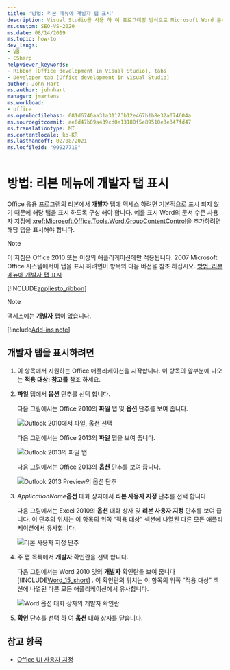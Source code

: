 ```yaml
---
title: '방법: 리본 메뉴에 개발자 탭 표시'
description: Visual Studio를 사용 하 여 프로그래밍 방식으로 Microsoft Word 문서에서 리본 메뉴에 개발자 탭을 표시 하는 방법을 알아봅니다.
ms.custom: SEO-VS-2020
ms.date: 08/14/2019
ms.topic: how-to
dev_langs:
- VB
- CSharp
helpviewer_keywords:
- Ribbon [Office development in Visual Studio], tabs
- Developer tab [Office development in Visual Studio]
author: John-Hart
ms.author: johnhart
manager: jmartens
ms.workload:
- office
ms.openlocfilehash: 081d6740aa31a31173b12e467b1b8e32a074604a
ms.sourcegitcommit: ae6d47b09a439cd0e13180f5e89510e3e347fd47
ms.translationtype: MT
ms.contentlocale: ko-KR
ms.lasthandoff: 02/08/2021
ms.locfileid: "99927719"
---
```

# <a name="how-to-show-the-developer-tab-on-the-ribbon"></a>방법: 리본 메뉴에 개발자 탭 표시
  Office 응용 프로그램의 리본에서 **개발자** 탭에 액세스 하려면 기본적으로 표시 되지 않기 때문에 해당 탭을 표시 하도록 구성 해야 합니다. 예를 표시 Word의 문서 수준 사용자 지정에 <xref:Microsoft.Office.Tools.Word.GroupContentControl>을 추가하려면 해당 탭을 표시해야 합니다.

> [!NOTE]
> 이 지침은 Office 2010 또는 이상의 애플리케이션에만 적용됩니다. 2007 Microsoft Office 시스템에서이 탭을 표시 하려면이 항목의 다음 버전을 참조 하십시오. [방법: 리본 메뉴에 개발자 탭 표시](https://web.archive.org/web/20140303033431/msdn.microsoft.com/library/bb608625(v=vs.90).aspx
)

 [!INCLUDE[appliesto_ribbon](../vsto/includes/appliesto-ribbon-md.md)]

> [!NOTE]
> 액세스에는 **개발자** 탭이 없습니다.

[!include[Add-ins note](includes/addinsnote.md)]

## <a name="to-show-the-developer-tab"></a>개발자 탭을 표시하려면

1. 이 항목에서 지원하는 Office 애플리케이션을 시작합니다. 이 항목의 앞부분에 나오는 **적용 대상: 참고를** 참조 하세요.

2. **파일** 탭에서 **옵션** 단추를 선택 합니다.

     다음 그림에서는 Office 2010의 **파일** 탭 및 **옵션** 단추를 보여 줍니다.

     ![Outlook 2010에서 파일, 옵션 선택](../vsto/media/vsto-office-file-tab.png "Outlook 2010에서 파일, 옵션 선택")

     다음 그림에서는 Office 2013의 **파일** 탭을 보여 줍니다.

     ![Outlook 2013의 파일 탭](../vsto/media/vsto-office2013-filetab.png "Outlook 2013의 파일 탭")

     다음 그림에서는 Office 2013의 **옵션** 단추를 보여 줍니다.

     ![Outlook 2013 Preview의 옵션 단추](../vsto/media/vsto-office2013-optionsbutton.png "Outlook 2013 Preview의 옵션 단추")

3. _ApplicationName_**옵션** 대화 상자에서 **리본 사용자 지정** 단추를 선택 합니다.

     다음 그림에서는 Excel 2010의 **옵션** 대화 상자 및 **리본 사용자 지정** 단추를 보여 줍니다. 이 단추의 위치는 이 항목의 위쪽 “적용 대상&quot; 섹션에 나열된 다른 모든 애플리케이션에서 유사합니다.

     ![리본 사용자 지정 단추](../vsto/media/vsto-office2010-customizeribbonbutton.png "리본 사용자 지정 단추")

4. 주 탭 목록에서 **개발자** 확인란을 선택 합니다.

     다음 그림에서는 Word 2010 및의 **개발자** 확인란을 보여 줍니다 [!INCLUDE[Word_15_short](../vsto/includes/word-15-short-md.md)] . 이 확인란의 위치는 이 항목의 위쪽 “적용 대상&quot; 섹션에 나열된 다른 모든 애플리케이션에서 유사합니다.

     ![Word 옵션 대화 상자의 개발자 확인란](../vsto/media/vsto-office2010-developercheckbox.png "Word 옵션 대화 상자의 개발자 확인란")

5. **확인** 단추를 선택 하 여 **옵션** 대화 상자를 닫습니다.

## <a name="see-also"></a>참고 항목
- [Office UI 사용자 지정](../vsto/office-ui-customization.md)
